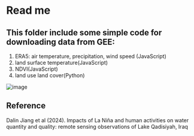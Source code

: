 # Read me
## This folder include some simple code for downloading data from GEE: 
1. ERA5: air temperature, precipitation, wind speed (JavaScript)
2. land surface temperature(JavaScript)
3. NDVI(JavaScript)
4. land use land cover(Python)




![image](https://github.com/DalinJiang/GEE/assets/117453464/f444d80c-96f9-4059-9853-27d443ee4c21)


## Reference
Dalin Jiang et al (2024). Impacts of La Niña and human activities on water quantity and quality: remote sensing observations of Lake Qadisiyah, Iraq
